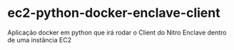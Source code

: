 # ec2-python-docker-enclave-client
Aplicação docker em python que irá rodar o Client do Nitro Enclave dentro de uma instância EC2
